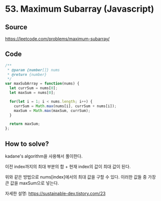 # 53. Maximum Subarray (Javascript)

## Source

https://leetcode.com/problems/maximum-subarray/

## Code

```javascript
/**
 * @param {number[]} nums
 * @return {number}
 */
var maxSubArray = function(nums) {
  let currSum = nums[0];
  let maxSum = nums[0];

  for(let i = 1; i < nums.length; i++) {
    currSum = Math.max(nums[i], currSum + nums[i]);
    maxSum = Math.max(maxSum, currSum);
  }

  return maxSum;
};
```

## How to solve?

kadane's algorithm을 사용해서 풀이한다.

이전 index까지의 최대 부분의 합 + 현재 index의 값이 최대 값이 된다. 

위와 같은 방법으로 nums[index]에서의 최대 값을 구할 수 있다. 이러한 값들 중 가장 큰 값을 maxSum으로 넣는다.

자세한 설명: https://sustainable-dev.tistory.com/23